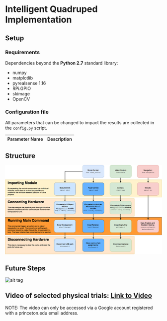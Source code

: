 # Intelligent Quadruped Implementation

## Setup
### Requirements
Dependencies beyond the **Python 2.7** standard library:
* numpy
* matplotlib
* pyrealsense 1.16
* RPi.GPIO
* skimage
* OpenCV

### Configuration file
All parameters that can be changed to impact the results are collected in the `config.py` script.

Parameter Name | Description
-------------- | -----------


## Structure

![Code Structure](/Module_Structure.png)

## Future Steps

![alt tag](https://github.com/IntelligentQuadruped/Implementation.gif)

## Video of selected physical trials: [Link to Video](https://youtu.be/LM8ooHoOcEU)
NOTE: The video can only be accessed via a Google account registered with a princeton.edu email address.
